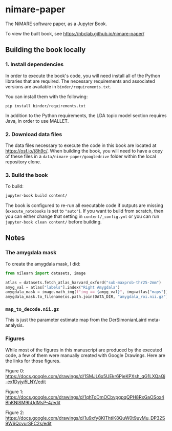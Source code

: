 # nimare-paper
The NiMARE software paper, as a Jupyter Book.

To view the built book, see https://nbclab.github.io/nimare-paper/

## Building the book locally

### 1. Install dependencies

In order to execute the book's code, you will need install all of the Python libraries that are required.
The necessary requirements and associated versions are available in `binder/requirements.txt`.

You can install them with the following:

```
pip install binder/requirements.txt
```

In addition to the Python requirements, the LDA topic model section requires Java, in order to use MALLET.

### 2. Download data files

The data files necessary to execute the code in this book are located at https://osf.io/t8h9c/.
When building the book, you will need to have a copy of these files in a `data/nimare-paper/googledrive` folder within the local repository clone.

### 3. Build the book

To build:

```bash
jupyter-book build content/
```

The book is configured to re-run all executable code if outputs are missing (`execute_notebooks` is set to `"auto"`).
If you want to build from scratch, then you can either change that setting in `content/_config.yml` or you can run `jupyter-book clean content/` before building.

## Notes

### The amygdala mask

To create the amygdala mask, I did:

```python
from nilearn import datasets, image

atlas = datasets.fetch_atlas_harvard_oxford("sub-maxprob-thr25-2mm")
amyg_val = atlas["labels"].index("Right Amygdala")
amygdala_mask = image.math_img(f"img == {amyg_val}", img=atlas["maps"])
amygdala_mask.to_filename(os.path.join(DATA_DIR, "amygdala_roi.nii.gz"))
```

### `map_to_decode.nii.gz`

This is just the parameter estimate map from the DerSimonianLaird meta-analysis.

### Figures

While most of the figures in this manuscript are produced by the executed code, a few of them were manually created with Google Drawings.
Here are the links for those figures.

Figure 0: https://docs.google.com/drawings/d/1SMJL6x5UEkr6PjeKPXsh_qG1LXQaQj-ex1Dyjyi5LNY/edit

Figure 1: https://docs.google.com/drawings/d/1qhToDmOCbvpgpqQPH8RxGaOSox4BhKNlSM9hUdMsP-4/edit

Figure 2: https://docs.google.com/drawings/d/1u9xfy8KlThtiK8QuW0t9uyMu_DP32S9W6QcvurSFC2s/edit
